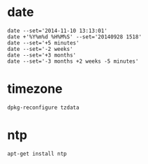 # date
```shell
date --set='2014-11-10 13:13:01'
date +'%Y%m%d %H%M%S' --set='20140928 1518'
date --set='+5 minutes'
date --set='-2 weeks'
date --set='+3 months'
date --set='-3 months +2 weeks -5 minutes'
```

# timezone
```shell
dpkg-reconfigure tzdata
```

# ntp
```shell
apt-get install ntp
```
